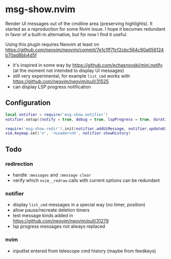 # msg-show.nvim
Render UI messages out of the cmdline area (preserving highlights). It started as a reproduction for some Nvim issue. I hope it becomes redundant in favor of a built-in alternative, but for now I find it useful. 

Using this plugin requires Neovim at least on https://github.com/neovim/neovim/commit/7e1c1ff7fcf2cbc564c90a656124b70ad8bb4d5f
- it's inspired in some way by https://github.com/echasnovski/mini.notify (at the moment not intended to display UI messages)
- still very experimental, for example `list_cmd` works with https://github.com/neovim/neovim/pull/31525
- can display LSP progress notification

## Configuration
```lua
local notifier = require('msg-show.notifier')
notifier.setup({notify = true, debug = true, lspProgress = true, duration = 5000}) -- defaults

require('msg-show.redir').init(notifier.addUiMessage, notifier.updateUiMessage, notifier.debug)
vim.keymap.set('n', '<Leader>nh', notifier.showHistory)
```

## Todo
### redirection
- handle `:messages` and `:message clear`
- verify which `nvim__redraw` calls with current options can be redundant
### notifier
- display `list_cmd` messages in a special way (no timer, position)
- allow pause/recreate deletion timers
- test message kinds added in https://github.com/neovim/neovim/pull/31279
- lsp progress messages not always replaced
### nvim
- inputlist entered from telescope cmd history (maybe from feedkeys)
